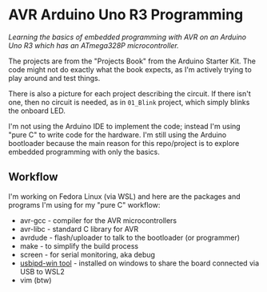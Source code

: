 # AVR Arduino Uno R3 Programming

_Learning the basics of embedded programming with AVR on an Arduino Uno R3 which has an ATmega328P microcontroller._


The projects are from the "Projects Book" from the Arduino Starter Kit. The code might not do exactly what the book expects, as I'm actively trying to play around and test things.

There is also a picture for each project describing the circuit. If there isn't one, then no circuit is needed, as in `01_Blink` project, which simply blinks the onboard LED.

I'm not using the Arduino IDE to implement the code; instead I'm using "pure C" to write code for the hardware. I'm still using the Arduino bootloader because the main reason for this repo/project is to explore embedded programming with only the basics.

## Workflow

I'm working on Fedora Linux (via WSL) and here are the packages and programs I'm using for my "pure C" workflow:

- avr-gcc - compiler for the AVR microcontrollers
- avr-libc - standard C library for AVR
- avrdude - flash/uploader to talk to the bootloader (or programmer)
- make - to simplify the build process
- screen - for serial monitoring, aka debug
- [usbipd-win tool](https://github.com/dorssel/usbipd-win/releases) - installed on windows to share the board connected via USB to WSL2
- vim (btw)
